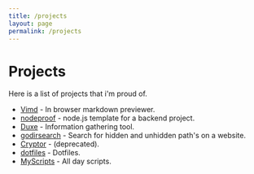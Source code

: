 ```yaml
---
title: /projects
layout: page
permalink: /projects
---
```


# Projects

Here is a list of projects that i'm proud of.


* [Vimd](https://hihebark.github.io/vimd/) - In browser markdown previewer.
* [nodeproof](https://github.com/hihebark/nodeproof) - node.js template for a backend project.
* [Duxe](https://github.com/hihebark/Duxe) - Information gathering tool.
* [godirsearch](https://github.com/hihebark/godirsearch) - Search for hidden and unhidden path's on a website.
* [Cryptor](https://github.com/hihebark/CrypTor) - (deprecated).
* [dotfiles](https://github.com/hihebark/dotfiles) - Dotfiles.
* [MyScripts](https://github.com/hihebark/MyScripts) - All day scripts.
